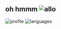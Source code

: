 oh hmmm ![allo](https://cdn.betterttv.net/emote/5d2d8051d4315b684d3cd93e/2x)
---
![profile](https://github-readme-stats.vercel.app/api?username=etztrefis&show_icons=true&hide_border=true&theme=dark)
![languages](https://github-readme-stats.vercel.app/api/top-langs/?username=etztrefis&layout=compact&theme=dark&hide_border=true)
